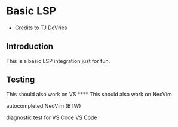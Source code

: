 # Basic LSP

- Credits to TJ DeVries

## Introduction

This is a basic LSP integration just for fun.

## Testing

This should also work on VS \*\*\*\*
This should also work on NeoVim

autocompleted NeoVim (BTW)

diagnostic test for VS Code
VS Code
